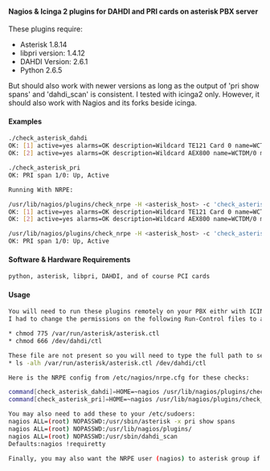 #### Nagios & Icinga 2 plugins for DAHDI and PRI cards on asterisk PBX server

These plugins require:

* Asterisk 1.8.14 
* libpri version: 1.4.12 
* DAHDI Version: 2.6.1
* Python 2.6.5

But should also work with newer versions as long as the output of 'pri show spans' and 'dahdi_scan' is consistent. I tested with icinga2 only. However, it should also work with Nagios and its forks beside icinga.

#### Examples
```sh
./check_asterisk_dahdi
OK: [1] active=yes alarms=OK description=Wildcard TE121 Card 0 name=WCT1/0 manufacturer=Digium devicetype=Wildcard TE121 (VPMOCT032)
OK: [2] active=yes alarms=OK description=Wildcard AEX800 name=WCTDM/0 manufacturer=Digium devicetype=Wildcard AEX800 (VPMADT032)

./check_asterisk_pri                            
OK: PRI span 1/0: Up, Active

Running With NRPE:

/usr/lib/nagios/plugins/check_nrpe -H <asterisk_host> -c 'check_asterisk_dahdi'
OK: [1] active=yes alarms=OK description=Wildcard TE121 Card 0 name=WCT1/0 manufacturer=Digium devicetype=Wildcard TE121 (VPMOCT032)
OK: [2] active=yes alarms=OK description=Wildcard AEX800 name=WCTDM/0 manufacturer=Digium devicetype=Wildcard AEX800 (VPMADT032)

/usr/lib/nagios/plugins/check_nrpe -H <asterisk_host> -c 'check_asterisk_pri'  
OK: PRI span 1/0: Up, Active
```

#### Software & Hardware Requirements
```sh
python, asterisk, libpri, DAHDI, and of course PCI cards
```

#### Usage
```sh
You will need to run these plugins remotely on your PBX eithr with ICINGA2 client or NRPE installed. 
I had to change the permissions on the following Run-Control files to avoid "NRPE: Unable to read output" error:

* chmod 775 /var/run/asterisk/asterisk.ctl
* chmod 666 /dev/dahdi/ctl

These file are not present so you will need to type the full path to see the permissions on these files.
* ls -alh /var/run/asterisk/asterisk.ctl /dev/dahdi/ctl

Here is the NRPE config from /etc/nagios/nrpe.cfg for these checks:

command[check_asterisk_dahdi]=HOME=~nagios /usr/lib/nagios/plugins/check_asterisk_dahdi.py
command[check_asterisk_pri]=HOME=~nagios /usr/lib/nagios/plugins/check_asterisk_pri.py

You may also need to add these to your /etc/sudoers:
nagios ALL=(root) NOPASSWD:/usr/sbin/asterisk -x pri show spans
nagios ALL=(root) NOPASSWD:/usr/lib/nagios/plugins/
nagios ALL=(root) NOPASSWD:/usr/sbin/dahdi_scan
Defaults:nagios !requiretty

Finally, you may also want the NRPE user (nagios) to asterisk group if you have issues.

```
